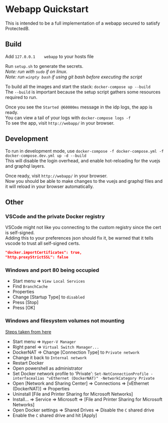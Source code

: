# Webapp Quickstart

This is intended to be a full implementation of a webapp secured to satisfy ProtectedB.

## Build

Add `127.0.0.1	  webapp` to your hosts file

Run `setup.sh` to generate the secrets.\
_Note: run with `sudo` if on linux._\
_Note: run `winpty bash` if using git bash before executing the script_

To build all the images and start the stack: `docker-compose up --build`\
The `--build` is important because the setup script gathers some resources required to run.

Once you see the `Started @60000ms` message in the idp logs, the app is ready.\
You can view a tail of your logs with `docker-compose logs -f`\
To see the app, visit `http://webapp/` in your browser.

## Development

To run in development mode, use `docker-compose -f docker-compose.yml -f docker-compose.dev.yml up -d --build`\
This will disable the login overhead, and enable hot-reloading for the vuejs and graphql layers.

Once ready, visit `http://webapp/` in your browser.\
Now you should be able to make changes to the vuejs and graphql files and it will reload in your browser automatically.

## Other

### VSCode and the private Docker registry

VSCode might not like you connecting to the custom registry since the cert is self-signed.\
Adding this to your preferences json should fix it, be warned that it tells vscode to trust all self-signed certs.

```json
"docker.importCertificates": true,
"http.proxyStrictSSL": false
```

### Windows and port 80 being occupied

- Start menu => `View Local Services`
- Find `BranchCache`
- Properties
- Change \[Startup Type\] to `disabled`
- Press \[Stop\]
- Press \[OK\]

### Windows and filesystem volumes not mounting

[Steps taken from here](https://stackoverflow.com/questions/42203488/settings-to-windows-firewall-to-allow-docker-for-windows-to-share-drive/46854772#46854772)

- Start menu => `Hyper-V Manager`
- Right panel => `Virtual Switch Manager...`
- DockerNAT => Change \[Connection Type\] to `Private network`
- Change it back to `Internal network`
- Restart Docker
- Open powershell as administrator
- Set Docker network profile to 'Private': `Set-NetConnectionProfile -interfacealias "vEthernet (DockerNAT)" -NetworkCategory Private`
- Open \[Network and Sharing Center\] => Connections => \[vEthernet \(DockerNAT\)\] => Properties
- Uninstall \[File and Printer Sharing for Microsoft Networks\]
- Install... => Service => Microsoft => \[File and Printer Sharing for Microsoft Networks\]
- Open Docker settings => Shared Drives => Disable the `C` shared drive
- Enable the `C` shared drive and hit \[Apply\]
